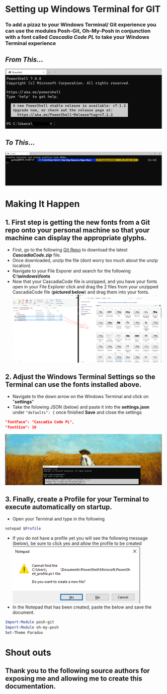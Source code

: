 # Setting up Windows Terminal for GIT

### To add a pizaz to your Windows Terminal/ Git experience you can use the modules Posh-Git, Oh-My-Posh in conjunction with a font called **_Cascadia Code PL_** to take your Windows Terminal experience

## **_From This..._**

![Lame Terminal](READMEImages/lameterminal.png "Lame Terminal")

## **_To This..._**

![Cool Terminal](READMEImages/coolterminal.png "Cool Terminal")

# Making It Happen

## 1. First step is getting the new fonts from a Git repo onto your personal machine so that your machine can display the appropriate glyphs.

- First, go to the following [Git Repo](https://github.com/microsoft/cascadia-code/releases "Cascadia Code Releases") to download the latest **_CascadiaCode.zip_** file.
- Once downloaded, unzip the file (dont worry too much about the unzip location)
- Navigate to your File Exporer and search for the following **C:\windows\fonts**
- Now that your CascadiaCode file is unzipped, and you have your fonts open in your File Explorer click and drag the 2 files from your unzipped CascadiaCode file (**pictured below**) and drag them into your fonts.
  ![Click And Drag](READMEImages/clickanddrag.png "Simply click and Drag from CascadiaCode folder to your Font folder")

## 2. Adjust the Windows Terminal Settings so the Terminal can use the fonts installed above.

- Navigate to the down arrow on the Windows Terminal and click on "**settings**"
- Take the folowing JSON (below) and paste it into the **settings.json** under `"defaults": {` once finished **Save** and close the settings

```JSON
"fontFace": "Cascadia Code PL",
"fontSize": 16
```

![Terminal Settings.json](READMEImages/windowsterminalsettings.gif "Follow this to change the font settings in the Windows Terminal Settings.json")

## 3. Finally, create a Profile for your Terminal to execute automatically on startup.

- Open your Terminal and type in the following

```POWERSHELL
notepad $Profile
```

- If you do not have a profile yet you will see the following message (below), be sure to click yes and allow the profile to be created
  ![PS Profile Creation](READMEImages/createpsprofile.png "creating your PS profile")
- In the Notepad that has been created, paste the below and save the document.

```POWERSHELL
Import-Module posh-git
Import-Module oh-my-posh
Set-Theme Paradox
```

# Shout outs

## Thank you to the following source authors for exposing me and allowing me to create this documentation.

